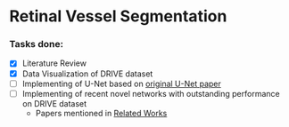 # Retinal Vessel Segmentation 

### Tasks done:
- [x] Literature Review
- [x] Data Visualization of DRIVE dataset
- [ ] Implementing of U-Net based on [original U-Net paper](https://arxiv.org/pdf/1505.04597.pdf)
- [ ] Implementing of recent novel networks with outstanding performance on DRIVE dataset
    - Papers mentioned in [Related Works](RelatedWorks.MD)